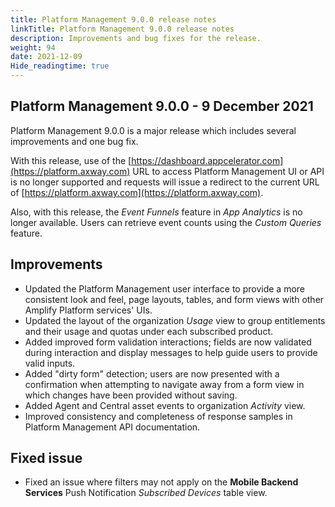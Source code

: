 ```yaml
---
title: Platform Management 9.0.0 release notes
linkTitle: Platform Management 9.0.0 release notes
description: Improvements and bug fixes for the release.
weight: 94
date: 2021-12-09
Hide_readingtime: true
---
```


## Platform Management 9.0.0 - 9 December 2021

Platform Management 9.0.0 is a major release which includes several improvements and one bug fix.

With this release, use of the [https://dashboard.appcelerator.com](https://platform.axway.com) URL to access Platform Management UI or API is no longer supported and requests will issue a redirect to the current URL of [https://platform.axway.com](https://platform.axway.com).

Also, with this release, the _Event Funnels_ feature in _App Analytics_ is no longer available. Users can retrieve event counts using the _Custom Queries_ feature.

## Improvements

* Updated the Platform Management user interface to provide a more consistent look and feel, page layouts, tables, and form views with other Amplify Platform services' UIs.
* Updated the layout of the organization _Usage_ view to group entitlements and their usage and quotas under each subscribed product.
* Added improved form validation interactions; fields are now validated during interaction and display messages to help guide users to provide valid inputs.
* Added "dirty form" detection; users are now presented with a confirmation when attempting to navigate away from a form view in which changes have been provided without saving.
* Added Agent and Central asset events to organization _Activity_ view.
* Improved consistency and completeness of response samples in Platform Management API documentation.

## Fixed issue

* Fixed an issue where filters may not apply on the **Mobile Backend Services** Push Notification _Subscribed Devices_ table view.

